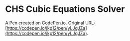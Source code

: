 # CHS Cubic Equations Solver

A Pen created on CodePen.io. Original URL: [https://codepen.io/jkp12/pen/yLJgJZa](https://codepen.io/jkp12/pen/yLJgJZa).


